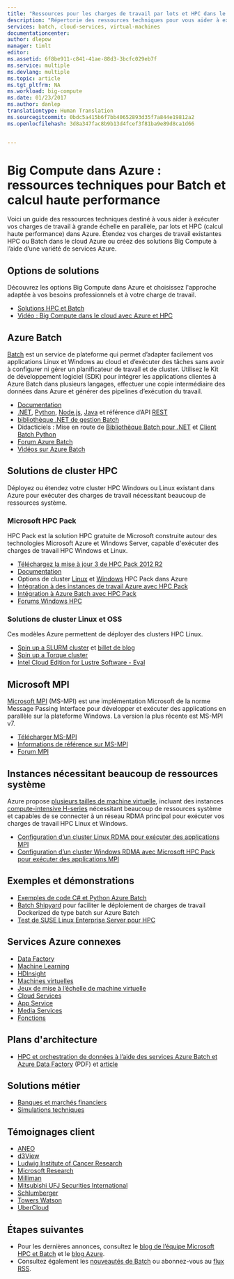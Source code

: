 ```yaml
---
title: "Ressources pour les charges de travail par lots et HPC dans le cloud | Microsoft Docs"
description: "Répertorie des ressources techniques pour vous aider à exécuter vos charges de travail à grande échelle en parallèle, par lots et HPC (calcul haute performance) dans Azure."
services: batch, cloud-services, virtual-machines
documentationcenter: 
author: dlepow
manager: timlt
editor: 
ms.assetid: 6f8be911-c841-41ae-88d3-3bcfc029eb7f
ms.service: multiple
ms.devlang: multiple
ms.topic: article
ms.tgt_pltfrm: NA
ms.workload: big-compute
ms.date: 01/23/2017
ms.author: danlep
translationtype: Human Translation
ms.sourcegitcommit: 0bdc5a415b6f7bb40652893d35f7a844e19812a2
ms.openlocfilehash: 3d8a347fac8b9b13d4fcef3f81ba9e89d8ca1d66


---
```

# <a name="big-compute-in-azure-technical-resources-for-batch-and-high-performance-computing"></a>Big Compute dans Azure : ressources techniques pour Batch et calcul haute performance
Voici un guide des ressources techniques destiné à vous aider à exécuter vos charges de travail à grande échelle en parallèle, par lots et HPC (calcul haute performance) dans Azure. Étendez vos charges de travail existantes HPC ou Batch dans le cloud Azure ou créez des solutions Big Compute à l’aide d’une variété de services Azure.

## <a name="solutions-options"></a>Options de solutions
Découvrez les options Big Compute dans Azure et choisissez l'approche adaptée à vos besoins professionnels et à votre charge de travail.

* [Solutions HPC et Batch](batch-hpc-solutions.md)
* [Vidéo : Big Compute dans le cloud avec Azure et HPC](https://azure.microsoft.com/documentation/videos/teched-europe-2014-big-compute-in-the-cloud-with-high-performance-computing-on-azure/)

## <a name="azure-batch"></a>Azure Batch
[Batch](https://azure.microsoft.com/services/batch/) est un service de plateforme qui permet d’adapter facilement vos applications Linux et Windows au cloud et d’exécuter des tâches sans avoir à configurer ni gérer un planificateur de travail et de cluster. Utilisez le Kit de développement logiciel (SDK) pour intégrer les applications clientes à Azure Batch dans plusieurs langages, effectuer une copie intermédiaire des données dans Azure et générer des pipelines d’exécution du travail.

* [Documentation](https://azure.microsoft.com/documentation/services/batch/)
* [.NET](https://msdn.microsoft.com/library/azure/mt348682.aspx), [Python](http://azure-sdk-for-python.readthedocs.io/latest/), [Node.js](http://azure.github.io/azure-sdk-for-node/azure-batch/latest/), [Java](http://azure.github.io/azure-sdk-for-java/) et référence d’API [REST](https://msdn.microsoft.com/library/azure/dn820158.aspx)
* [bibliothèque .NET de gestion Batch](https://msdn.microsoft.com/library/mt463120.aspx) 
* Didacticiels : Mise en route de [Bibliothèque Batch pour .NET](batch-dotnet-get-started.md) et [Client Batch Python](batch-python-tutorial.md)
* [Forum Azure Batch](https://social.msdn.microsoft.com/Forums/en-US/home?forum=azurebatch)
* [Vidéos sur Azure Batch](https://azure.microsoft.com/documentation/videos/index/?services=batch)

## <a name="hpc-cluster-solutions"></a>Solutions de cluster HPC
Déployez ou étendez votre cluster HPC Windows ou Linux existant dans Azure pour exécuter des charges de travail nécessitant beaucoup de ressources système.  

### <a name="microsoft-hpc-pack"></a>Microsoft HPC Pack
HPC Pack est la solution HPC gratuite de Microsoft construite autour des technologies Microsoft Azure et Windows Server, capable d'exécuter des charges de travail HPC Windows et Linux.  

* [Téléchargez la mise à jour 3 de HPC Pack 2012 R2](https://www.microsoft.com/download/details.aspx?id=49922)
* [Documentation](https://technet.microsoft.com/library/jj899572.aspx)
* Options de cluster [Linux](../virtual-machines/virtual-machines-linux-hpcpack-cluster-options.md?toc=%2fazure%2fvirtual-machines%2flinux%2ftoc.json) et [Windows](../virtual-machines/virtual-machines-windows-hpcpack-cluster-options.md?toc=%2fazure%2fvirtual-machines%2fwindows%2ftoc.json) HPC Pack dans Azure
* [Intégration à des instances de travail Azure avec HPC Pack](https://technet.microsoft.com/library/gg481749.aspx)
* [Intégration à Azure Batch avec HPC Pack](https://technet.microsoft.com/library/mt612877.aspx)
* [Forums Windows HPC](https://social.microsoft.com/Forums/home?category=windowshpc)

### <a name="linux-and-oss-cluster-solutions"></a>Solutions de cluster Linux et OSS
Ces modèles Azure permettent de déployer des clusters HPC Linux.

* [Spin up a SLURM cluster](https://azure.microsoft.com/documentation/templates/slurm/) et [billet de blog](http://blogs.technet.com/b/windowshpc/archive/2015/06/06/deploy-a-slurm-cluster-on-azure.aspx)
* [Spin up a Torque cluster](https://azure.microsoft.com/documentation/templates/torque-cluster/)
* [Intel Cloud Edition for Lustre Software - Eval](https://azure.microsoft.com/marketplace/partners/intel/lustre-cloud-edition-evaleval-lustre-2-7/)

## <a name="microsoft-mpi"></a>Microsoft MPI
[Microsoft MPI](https://msdn.microsoft.com/library/bb524831.aspx) (MS-MPI) est une implémentation Microsoft de la norme Message Passing Interface pour développer et exécuter des applications en parallèle sur la plateforme Windows. La version la plus récente est MS-MPI v7.

* [Télécharger MS-MPI](http://go.microsoft.com/FWLink/p/?LinkID=389556)
* [Informations de référence sur MS-MPI](https://msdn.microsoft.com/library/dn473458.aspx)
* [Forum MPI](https://social.microsoft.com/Forums/en-us/home?forum=windowshpcmpi)

## <a name="compute-intensive-instances"></a>Instances nécessitant beaucoup de ressources système
Azure propose [plusieurs tailles de machine virtuelle](../virtual-machines/virtual-machines-windows-sizes.md?toc=%2fazure%2fvirtual-machines%2fwindows%2ftoc.json), incluant des instances [compute-intensive H-series](../virtual-machines/virtual-machines-windows-a8-a9-a10-a11-specs.md?toc=%2fazure%2fvirtual-machines%2fwindows%2ftoc.json) nécessitant beaucoup de ressources système et capables de se connecter à un réseau RDMA principal pour exécuter vos charges de travail HPC Linux et Windows.

* [Configuration d’un cluster Linux RDMA pour exécuter des applications MPI](../virtual-machines/virtual-machines-linux-classic-rdma-cluster.md?toc=%2fazure%2fvirtual-machines%2flinux%2fclassic%2ftoc.json)
* [Configuration d’un cluster Windows RDMA avec Microsoft HPC Pack pour exécuter des applications MPI](../virtual-machines/virtual-machines-windows-classic-hpcpack-rdma-cluster.md?toc=%2fazure%2fvirtual-machines%2fwindows%2fclassic%2ftoc.json)

## <a name="samples-and-demos"></a>Exemples et démonstrations
* [Exemples de code C# et Python Azure Batch](https://github.com/Azure/azure-batch-samples)
* [Batch Shipyard](https://azure.github.io/batch-shipyard/) pour faciliter le déploiement de charges de travail Dockerized de type batch sur Azure Batch
* [Test de SUSE Linux Enterprise Server pour HPC](https://azure.microsoft.com/marketplace/partners/suse/suselinuxenterpriseserver12optimizedforhighperformancecompute/)

## <a name="related-azure-services"></a>Services Azure connexes
* [Data Factory](https://azure.microsoft.com/documentation/services/data-factory/)
* [Machine Learning](https://azure.microsoft.com/documentation/services/machine-learning/)
* [HDInsight](https://azure.microsoft.com/documentation/services/hdinsight/)
* [Machines virtuelles](https://azure.microsoft.com/documentation/services/virtual-machines/)
* [Jeux de mise à l’échelle de machine virtuelle](https://azure.microsoft.com/documentation/services/virtual-machine-scale-sets/)
* [Cloud Services](https://azure.microsoft.com/documentation/services/cloud-services/)
* [App Service](https://azure.microsoft.com/documentation/services/app-service/)
* [Media Services](https://azure.microsoft.com/documentation/services/media-services/)
* [Fonctions](https://azure.microsoft.com/documentation/services/functions/)

## <a name="architecture-blueprints"></a>Plans d'architecture
* [HPC et orchestration de données à l’aide des services Azure Batch et Azure Data Factory](http://go.microsoft.com/fwlink/?linkid=717686) (PDF) et [article](../data-factory/data-factory-data-processing-using-batch.md)

## <a name="industry-solutions"></a>Solutions métier
* [Banques et marchés financiers](https://finance.azure.com/)
* [Simulations techniques](https://simulation.azure.com/) 

## <a name="customer-stories"></a>Témoignages client
* [ANEO](https://customers.microsoft.com/Pages/CustomerStory.aspx?recid=4168) 
* [d3View](https://customers.microsoft.com/Pages/CustomerStory.aspx?recid=22088)
* [Ludwig Institute of Cancer Research](https://customers.microsoft.com/Pages/CustomerStory.aspx?recid=5830)
* [Microsoft Research](https://customers.microsoft.com/Pages/CustomerStory.aspx?recid=15634)
* [Milliman](https://customers.microsoft.com/Pages/CustomerStory.aspx?recid=14967)
* [Mitsubishi UFJ Securities International](https://customers.microsoft.com/Pages/CustomerStory.aspx?recid=26266)
* [Schlumberger](http://azure.microsoft.com/blog/big-compute-for-large-engineering-simulations)
* [Towers Watson](https://customers.microsoft.com/Pages/CustomerStory.aspx?recid=18222)
* [UberCloud](https://simulation.azure.com/casestudies/Team-182-ABB-UC-Final.pdf)

## <a name="next-steps"></a>Étapes suivantes
* Pour les dernières annonces, consultez le [blog de l’équipe Microsoft HPC et Batch](http://blogs.technet.com/b/windowshpc/) et le [blog Azure](https://azure.microsoft.com/blog/tag/hpc/).
* Consultez également les [nouveautés de Batch](https://azure.microsoft.com/updates/?service=batch) ou abonnez-vous au [flux RSS](https://azure.microsoft.com/updates/feed/?service=batch).




<!--HONumber=Nov16_HO3-->


